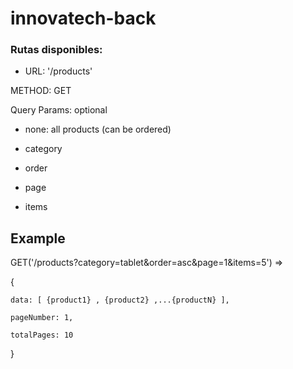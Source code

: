 # innovatech-back

### Rutas disponibles:

- URL: '/products'

METHOD: GET

Query Params: optional

- none: all products (can be ordered)

- category

- order

- page

- items

## Example

GET('/products?category=tablet&order=asc&page=1&items=5') => 

{
    
    data: [ {product1} , {product2} ,...{productN} ],

    pageNumber: 1,

    totalPages: 10

}

